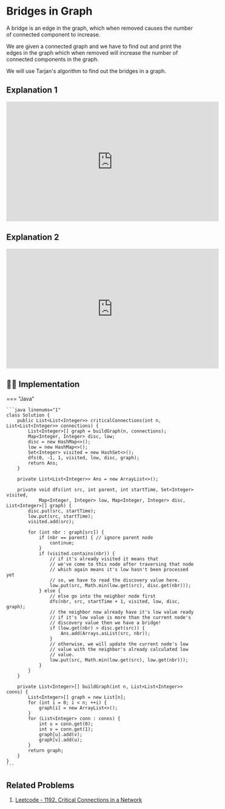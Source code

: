 # Bridges in Graph

A bridge is an edge in the graph, which when removed causes the number of connected component to increase.

We are given a connected graph and we have to find out and print the edges in the graph which when removed will increase the number of connected components in the graph.

We will use Tarjan's algorithm to find out the bridges in a graph.

## Explanation 1

<iframe width="560" height="315" src="https://www.youtube.com/embed/CsGP_s_3GWg?si=Z_KW6IjdFYBtR5dm" title="YouTube video player" frameborder="0" allow="accelerometer; autoplay; clipboard-write; encrypted-media; gyroscope; picture-in-picture; web-share" referrerpolicy="strict-origin-when-cross-origin" allowfullscreen></iframe>

## Explanation 2

<iframe width="560" height="315" src="https://www.youtube.com/embed/qrAub5z8FeA?si=nJQSkcTnJGw51LFa" title="YouTube video player" frameborder="0" allow="accelerometer; autoplay; clipboard-write; encrypted-media; gyroscope; picture-in-picture; web-share" referrerpolicy="strict-origin-when-cross-origin" allowfullscreen></iframe>

## 🧑‍💻 Implementation

=== "Java"

    ```java linenums="1"
    class Solution {
        public List<List<Integer>> criticalConnections(int n, List<List<Integer>> connections) {
            List<Integer>[] graph = buildGraph(n, connections);
            Map<Integer, Integer> disc, low;
            disc = new HashMap<>();
            low = new HashMap<>();
            Set<Integer> visited = new HashSet<>();
            dfs(0, -1, 1, visited, low, disc, graph);
            return Ans;
        }

        private List<List<Integer>> Ans = new ArrayList<>();

        private void dfs(int src, int parent, int startTime, Set<Integer> visited,
                Map<Integer, Integer> low, Map<Integer, Integer> disc, List<Integer>[] graph) {
            disc.put(src, startTime);
            low.put(src, startTime);
            visited.add(src);

            for (int nbr : graph[src]) {
                if (nbr == parent) { // ignore parent node
                    continue;
                }
                if (visited.contains(nbr)) {
                    // if it's already visited it means that
                    // we've come to this node after traversing that node
                    // which again means it's low hasn't been processed yet
                    // so, we have to read the discovery value here.
                    low.put(src, Math.min(low.get(src), disc.get(nbr)));
                } else {
                    // else go into the neighbor node first
                    dfs(nbr, src, startTime + 1, visited, low, disc, graph);
                    // the neighbor now already have it's low value ready
                    // if it's low value is more than the current node's
                    // discovery value then we have a bridge!
                    if (low.get(nbr) > disc.get(src)) {
                        Ans.add(Arrays.asList(src, nbr));
                    }
                    // otherwise, we will update the current node's low
                    // value with the neighbor's already calculated low
                    // value.
                    low.put(src, Math.min(low.get(src), low.get(nbr)));
                }
            }
        }

        private List<Integer>[] buildGraph(int n, List<List<Integer>> conns) {
            List<Integer>[] graph = new List[n];
            for (int i = 0; i < n; ++i) {
                graph[i] = new ArrayList<>();
            }
            for (List<Integer> conn : conns) {
                int u = conn.get(0);
                int v = conn.get(1);
                graph[u].add(v);
                graph[v].add(u);
            }
            return graph;
        }
    }
	```

## Related Problems

1. [Leetcode - 1192. Critical Connections in a Network](https://leetcode.com/problems/critical-connections-in-a-network/)